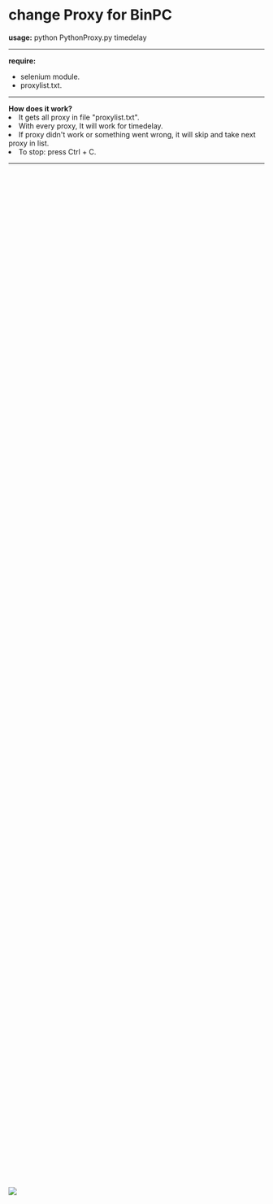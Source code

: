 # change Proxy for BinPC
<div><b>usage:</b> python PythonProxy.py timedelay</div><hr>
<div><b>require:</b><ul><li>selenium module.</li><li>proxylist.txt.</li></ul></div><hr><div><b>How does it work?</b><li>It gets all proxy in file "proxylist.txt".</li><li>With every proxy, It will work for timedelay.</li><li>If proxy didn't work or something went wrong, it will skip and take next proxy in list.</li><li>To stop: press Ctrl + C.</li><hr></div>
<div style="height: 2000px;width: 100%"></div>
<a href="http://www.r18.com/videos/vod/movies/detail/-/id=meyd00264/?dmmref=18fa9a2fc898509d9f33b413afd5a20f&i3_ref=recommend&i3_ord=31"></a><img src="http://pics.r18.com//digital/video/meyd00264/meyd00264ps.jpg">
